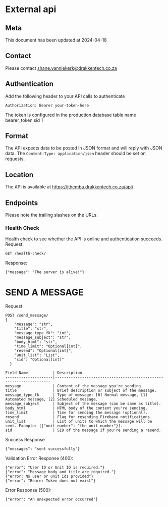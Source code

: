 # External api
## Meta
This document has been updated at 2024-04-18
## Contact
Please contact shane.vanniekerk@drakkentech.co.za
## Authentication
Add the following header to your API calls to authenticate
```
Authorization: Bearer your-token-here
```
The token is configured in the production database table name bearer_token sid 1
## Format
The API expects data to be posted in JSON format and will reply with JSON data.
The `Content-Type: application/json` header should be set on requests.
## Location
The API is available at https://ithemba.drakkentech.co.za/api/
## Endpoints
Please note the trailing slashes on the URLs.
### Health Check
Health check to see whether the API is online and authentication succeeds.
Request:
```
GET /health-check/
```
Response:
```
{"message": "The server is alive!"}
```
# SEND A MESSAGE

Request
```
POST /send_message/
{
    "message": "str",
    "title": "str",
    "message_type_fk": "int",
    "message_subject": "str",
    "body_html": "str",
    "time_limit": "Optional[int]",
    "resend": "Optional[int]",
    "unit_list": "List",
    "sid": "Optional[int]"
  }
```
```
Field Name           | Description
---------------------|--------------------------------------------------------------------
message              | Content of the message you're sending.
title                | Brief description or subject of the message.
message_type_fk      | Type of message: [0] Normal message, [1] Automated message, [2] Scheduled message.
message_subject      | Subject of the message (can be same as title).
body_html            | HTML body of the content you're sending.
time_limit           | Time for sending the message (optional).
resend               | Flag for resending Firebase notifications.
unit_list            | List of units to which the message will be sent. Example: [{"unit_number": "the_unit_number"}].
sid                  | SID of the message if you're sending a resend.
```
Success Response
```
{"messages": "sent successfully"}
```
Validation Error Response (400):
```
{"error": "User ID or Unit ID is required."}
{"error": "Message body and title are required."}
{"error: No user or unit ids provided"}
{"error": "Bearer Token does not exist"}
```

Error Response (500):
```
{"error": "An unexpected error occurred"}
```
